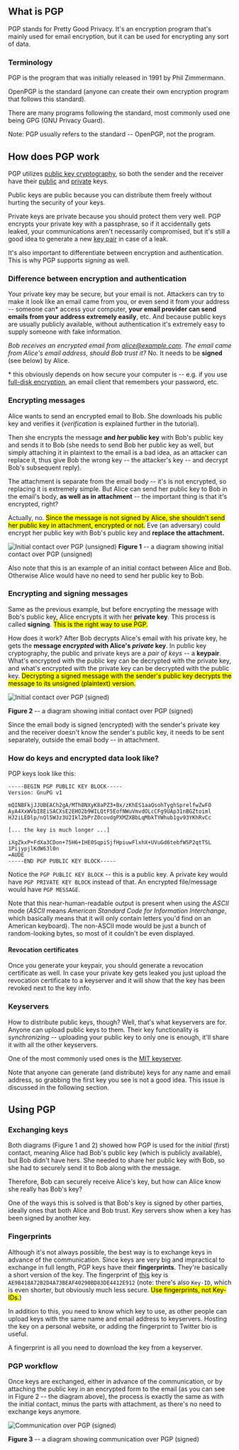 ## What is PGP

PGP stands for Pretty Good Privacy. It's an encryption program that's mainly used for email encryption, but it can be used for encrypting any sort of data.

### Terminology

PGP is the program that was initially released in 1991 by Phil Zimmermann.

OpenPGP is the standard (anyone can create their own encryption program that follows this standard).

There are many programs following the standard, most commonly used one being GPG (GNU Privacy Guard).

Note: PGP usually refers to the standard -- OpenPGP, not the program.

## How does PGP work

PGP utilizes [public key cryptography](glossary.html#publickeycrypto), so both the sender and the receiver have their [public](glossary.html#publickey) and [private](glossary.html#privatekey) keys.

Public keys are public because you can distribute them freely without hurting the security of your keys.

Private keys are private because you should protect them very well. PGP encrypts your private key with a passphrase, so if it accidentally gets leaked, your communications aren't necessarily compromised, but it's still a good idea to generate a new [key pair](glossary.html#keypair) in case of a leak.

It's also important to differentiate between encryption and authentication. This is why PGP supports *signing* as well.

### Difference between encryption and authentication

Your private key may be secure, but your email is not. Attackers can try to make it look like an email came from you, or even send it from your address -- someone can\* access your computer, **your email provider can send emails from your address extremely easily**, etc. And because public keys are usually publicly available, without authentication it's extremely easy to supply someone with fake information.

*Bob receives an encrypted email from alice@example.com. The email came from Alice's email address, should Bob trust it?* No. It needs to be **signed** (see below) by Alice.

\* this obviously depends on how secure your computer is -- e.g. if you use [full-disk encryption](glossary.html#fde), an email client that remembers your password, etc.


### Encrypting messages

Alice wants to send an encrypted email to Bob. She downloads his public key and verifies it (*verification* is explained further in the tutorial).

Then she encrypts the message **and *her* public key** with Bob's public key and sends it to Bob (she needs to send Bob her public key as well, but simply attaching it in plaintext to the email is a bad idea, as an attacker can replace it, thus give Bob the wrong key -- the attacker's key -- and decrypt Bob's subsequent reply).

The attachment is separate from the email body -- it's is not encrypted, so replacing it is extremely simple. But Alice can send her public key to Bob in the email's body, **as well as in attachment** -- the important thing is that it's encrypted, right?

Actually, no. <mark>Since the message is not signed by Alice, she shouldn't send her public key in attachment, encrypted or not.</mark> Eve (an adversary) could encrypt her public key with Bob's public key and **replace the attachment.**

![Initial contact over PGP (unsigned)](img/initial_contact_over_pgp_unsigned.png)
<span class="caption">**Figure 1** -- a diagram showing initial contact over PGP (unsigned)</span>

Also note that this is an example of an initial contact between Alice and Bob. Otherwise Alice would have no need to send her public key to Bob.

### Encrypting and signing messages

Same as the previous example, but before encrypting the message with Bob's public key, Alice encrypts it with her **private key**. This process is called **signing**. <mark>This is the right way to use PGP.</mark> 

How does it work? After Bob decrypts Alice's email with his private key, he gets the **message *encrypted* with Alice's *private* key**. In public key cryptography, the public and private keys are a *pair of keys* -- a **keypair**. What's encrypted with the public key can be decrypted with the private key, and what's encrypted with the private key can be decrypted with the public key. <mark>Decrypting a signed message with the sender's public key decrypts the message to its unsigned (plaintext) version.</mark>

![Initial contact over PGP (signed)](img/initial_contact_over_pgp_signed.png)

<span class="caption">**Figure 2** -- a diagram showing initial contact over PGP (signed)</span>

Since the email body is signed (encrypted) with the sender's private key and the receiver doesn't know the sender's public key, it needs to be sent separately, outside the email body -- in attachment.

### How do keys and encrypted data look like?

PGP keys look like this:

```
-----BEGIN PGP PUBLIC KEY BLOCK-----
Version: GnuPG v1

mQINBFkjJJUBEACh2gA/MTh8NXyK8aPZ3+Bx/zKhES1aaQsohTyghSprelfwZwFO
AyA4XxWVbI8EiSACXsE2EHO2b9WILQtF5EofNWuVmvdOLcCFg9UAp31nBGZtoiml
HJ2iLEDlp/nQl5WJz3U2Ikl2bPrZ0covdgPXMZXBbLqMbkTYWhub1gv93YKhRvCc

[... the key is much longer ...]

iXgZkxP+FdXa3CDon+75H6+IHE0SqpiSjfHpiuwFlxhX+UVuGd6tebfWSP2qtTSL
1PijypjlKdW63l0n
=AUDE
-----END PGP PUBLIC KEY BLOCK-----
```

Notice the `PGP PUBLIC KEY BLOCK` -- this is a public key.
A private key would have `PGP PRIVATE KEY BLOCK` instead of that. An encrypted file/message would have `PGP MESSAGE`.

Note that this near-human-readable output is present when using the *ASCII* mode (*ASCII* means *American Standard Code for Information Interchange*, which basically means that it will only contain letters you'd find on an American keyboard). The non-ASCII mode would be just a bunch of random-looking bytes, so most of it couldn't be even displayed.

#### Revocation certificates

Once you generate your keypair, you should generate a revocation certificate as well. In case your private key gets leaked you just upload the revocation certificate to a keyserver and it will show that the key has been revoked next to the key info.

### Keyservers

How to distribute public keys, though? Well, that's what keyservers are for. Anyone can upload public keys to them. Their key functionality is *synchronizing* -- uploading your public key to only one is enough, it'll share it with all the other keyservers.

One of the most commonly used ones is the [MIT keyserver](https://pgp.mit.edu).

Note that anyone can generate (and distribute) keys for any name and email address, so grabbing the first key you see is not a good idea. This issue is discussed in the following section.

## Using PGP

### Exchanging keys

Both diagrams (Figure 1 and 2) showed how PGP is used for the *initial* (first) contact, meaning Alice had Bob's public key (which is publicly available), but Bob didn't have hers. She needed to share her public key with Bob, so she had to securely send it to Bob along with the message.

Therefore, Bob can securely receive Alice's key, but how can Alice know she really has Bob's key? 

One of the ways this is solved is that Bob's key is signed by other parties, ideally ones that both Alice and Bob trust. Key servers show when a key has been signed by another key.

### Fingerprints

Although it's not always possible, the best way is to exchange keys in advance of the communication. Since keys are very big and impractical to exchange in full length, PGP keys have their **fingerprints**. They're basically a short version of the key. The fingerprint of [this](https://theprivacyguide.org/other/pgp_key.txt) key is `AE9B418A72B2D4A73BEAF40290BD83DE4412E912` (note: there's also `Key-ID`, which is even shorter, but obviously much less secure. <mark>Use fingerprints, not Key-IDs.</mark>)

In addition to this, you need to know which key to use, as other people can upload keys with the same name and email address to keyservers. Hosting the key on a personal website, or adding the fingerprint to Twitter bio is useful.

A fingerprint is all you need to download the key from a keyserver.

### PGP workflow

Once keys are exchanged, either in advance of the communication, or by attaching the public key in an encrypted form to the email (as you can see in Figure 2 -- the diagram above), the process is exactly the same as with the initial contact, minus the parts with attachment, as there's no need to exchange keys anymore.

![Communication over PGP (signed)](img/communication_over_pgp_signed.png)

<span class="caption">**Figure 3** -- a diagram showing communication over PGP (signed)</span>